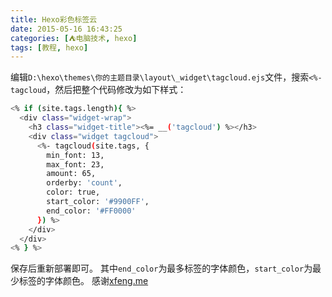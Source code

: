 ```yaml
---
title: Hexo彩色标签云
date: 2015-05-16 16:43:25
categories: [⛺电脑技术, hexo]
tags: [教程, hexo]
---
```

编辑`D:\hexo\themes\你的主题目录\layout\_widget\tagcloud.ejs`文件，搜索`<%- tagcloud`，然后把整个代码修改为如下样式：
``` bash
<% if (site.tags.length){ %>
  <div class="widget-wrap">
    <h3 class="widget-title"><%= __('tagcloud') %></h3>
    <div class="widget tagcloud">
      <%- tagcloud(site.tags, {
        min_font: 13,
        max_font: 23,
        amount: 65,
        orderby: 'count',
        color: true,
        start_color: '#9900FF',
        end_color: '#FF0000'
      }) %>
    </div>
  </div>
<% } %>
```
保存后重新部署即可。
其中`end_color`为最多标签的字体颜色，`start_color`为最少标签的字体颜色。
感谢[xfeng.me][1]


  [1]: http://xfeng.me/